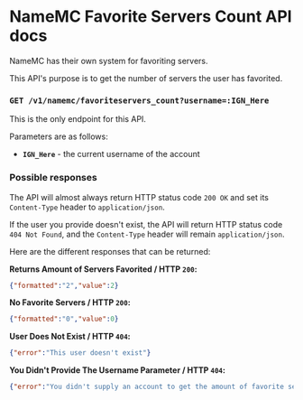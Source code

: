# NameMC Favorite Servers Count API docs
NameMC has their own system for favoriting servers.

This API's purpose is to get the number of servers the user has favorited.

### `GET /v1/namemc/favoriteservers_count?username=:IGN_Here`
This is the only endpoint for this API.

Parameters are as follows:
- **`IGN_Here`** - the current username of the account

### Possible responses

The API will almost always return HTTP status code `200 OK` and set its `Content-Type` header to `application/json`.

If the user you provide doesn't exist, the API will return HTTP status code `404 Not Found`, and the `Content-Type` header will remain `application/json`.

Here are the different responses that can be returned:

**Returns Amount of Servers Favorited / HTTP `200`:**
```json
{"formatted":"2","value":2}
```

**No Favorite Servers / HTTP `200`:**
```json
{"formatted":"0","value":0}
```

**User Does Not Exist / HTTP `404`:**
```json
{"error":"This user doesn't exist"}
```

**You Didn't Provide The Username Parameter / HTTP `404`:**
```json
{"error":"You didn't supply an account to get the amount of favorite servers from! Add the parameter ?username=IGN_HERE."}
```
